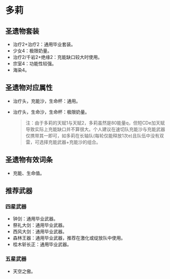 # 多莉

## 圣遗物套装

- 治疗2+治疗2：通用毕业套装。
- 少女4：极限奶量。
- 治疗2/千岩2+绝缘2：充能缺口较大时使用。
- 宗室4：功能性较强。
- 海染4。

## 圣遗物对应属性

- 治疗头，充能沙，生命杯：通用。
- 治疗头，生命沙，生命杯：极限奶量。

  > 注：由于多莉的天赋1与天赋2，多莉虽然是80能量q，但短CDe加天赋导致实际上充能缺口并不算很大。个人建议在速切队充能沙与充能武器仅携带其一即可，如多莉在长轴队(每轮仅能释放1次e)且队伍中没有双雷，可选择充能武器+充能沙的组合。  

## 圣遗物有效词条

- 充能、生命值。

## 推荐武器

### 四星武器

- 钟剑：通用毕业武器。
- 祭礼大剑：通用毕业武器。
- 西风大剑：通用毕业武器。
- 森林王器：通用毕业武器，推荐在激化或绽放队中使用。
- 桂木斩长正：通用毕业武器。

### 五星武器

- 天空之傲。
